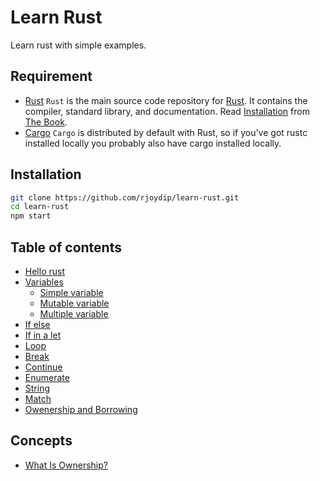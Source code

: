 # Learn Rust

Learn rust with simple examples.

## Requirement

- [Rust](https://github.com/rust-lang/rust)
    `Rust` is the main source code repository for [Rust](https://www.rust-lang.org/en-US/). It contains the compiler, standard library, and documentation. Read [Installation](https://doc.rust-lang.org/book/second-edition/ch01-01-installation.html) from [The Book](https://doc.rust-lang.org/book/index.html).
- [Cargo](https://github.com/rust-lang/cargo)
    `Cargo` is distributed by default with Rust, so if you've got rustc installed locally you probably also have cargo installed locally.

## Installation

```sh
git clone https://github.com/rjoydip/learn-rust.git
cd learn-rust
npm start
```

## Table of contents

- [Hello rust](examples/hello.rs#L2)
- [Variables](examples/var.rs#L1)
    - [Simple variable](examples/var.rs#L4)
    - [Mutable variable](examples/var.rs#L9)
    - [Multiple variable](examples/var.rs#L15)
- [If else](examples/control_flow.rs#L1)
- [If in a let](examples/control_flow.rs#L14)
- [Loop](examples/loop.rs#L1)
- [Break](examples/break.rs#L1)
- [Continue](examples/continue.rs#L1)
- [Enumerate](examples/break.rs#L1)
- [String](examples/string.rs#L1)
- [Match](examples/match.rs#L1)
- [Owenership and Borrowing](examples/owenership_borrowing.rs#L1)

## Concepts

- [What Is Ownership?](https://doc.rust-lang.org/book/second-edition/ch04-01-what-is-ownership.html#what-is-ownership)
